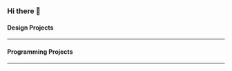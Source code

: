 ### Hi there 👋


 #### Design Projects 
 ___
 
 #### Programming Projects
 ___

<!--
**Lorhan7/Lorhan7** is a ✨ _special_ ✨ repository because its `README.md` (this file) appears on your GitHub profile.
-->
